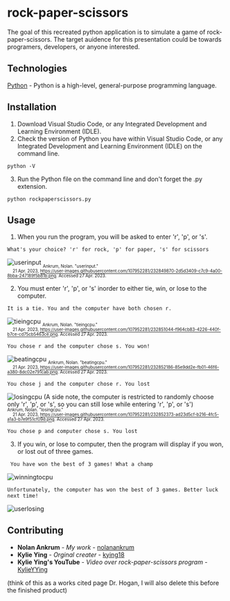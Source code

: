# rock-paper-scissors

The goal of this recreated python application is to simulate a game of rock-paper-scissors. The target auidence for this presentation could be towards programers, developers, or anyone interested.

## Technologies
[Python](https://www.python.org/) - Python is a high-level, general-purpose programming language.  

## Installation
1. Download Visual Studio Code, or any Integrated Development and Learning Environment (IDLE).
2. Check the version of Python you have within Visual Studio Code, or any Integrated Development and Learning Environment (IDLE) on the command line.
```
python -V
```
3. Run the Python file on the command line and don't forget the .py extension.
```
python rockpaperscissors.py
```
## Usage
1. When you run the program, you will be asked to enter 'r', 'p', or 's'.
```
What's your choice? 'r' for rock, 'p' for paper, 's' for scissors
```
![userinput](https://user-images.githubusercontent.com/107952281/232849870-2d5d3409-c7c9-4a00-8bba-247189f5b81b.png)
<sub><sub>Ankrum, Nolan. "userinput."</sub></sub><br/>
<sub><sub>&emsp; 21 Apr. 2023, https://user-images.githubusercontent.com/107952281/232849870-2d5d3409-c7c9-4a00-8bba-247189f5b81b.png. Accessed 27 Apr. 2023.</sub></sub>
   
2. You must enter 'r', 'p', or 's' inorder to either tie, win, or lose to the computer. 
```
It is a tie. You and the computer have both chosen r.
```
![tieingcpu](https://user-images.githubusercontent.com/107952281/232851044-f964cb83-4226-440f-b7ce-cd75cb5463ce.png)
<sub><sub>Ankrum, Nolan. "tieingcpu."</sub></sub><br/>
<sub><sub>&emsp; 21 Apr. 2023, https://user-images.githubusercontent.com/107952281/232851044-f964cb83-4226-440f-b7ce-cd75cb5463ce.png. Accessed 27 Apr. 2023.</sub></sub>
```
You chose r and the computer chose s. You won!
```
![beatingcpu](https://user-images.githubusercontent.com/107952281/232852186-85e9dd2e-fb01-46f6-a380-8dc02e791cab.png)
<sub><sub>Ankrum, Nolan. "beatingcpu."</sub></sub><br/>
<sub><sub>&emsp; 21 Apr. 2023, https://user-images.githubusercontent.com/107952281/232852186-85e9dd2e-fb01-46f6-a380-8dc02e791cab.png. Accessed 27 Apr. 2023.</sub></sub>
```
You chose j and the computer chose r. You lost
```
![losingcpu](https://user-images.githubusercontent.com/107952281/232852373-ad23d5cf-b216-4fc5-a1a3-b7e9f51cf09d.png)
(A side note, the computer is restricted to randomly choose only 'r', 'p', or 's', so you can still lose while entering 'r', 'p', or 's')<br>
<sub><sub>Ankrum, Nolan. "losingcpu."</sub></sub><br/>
<sub><sub>&emsp; 21 Apr. 2023, https://user-images.githubusercontent.com/107952281/232852373-ad23d5cf-b216-4fc5-a1a3-b7e9f51cf09d.png. Accessed 27 Apr. 2023.</sub></sub>
```
You chose p and computer chose s. You lost 
```

3. If you win, or lose to computer, then the program will display if you won, or lost out of three games.
```
 You have won the best of 3 games! What a champ 
```
![winningtocpu](https://user-images.githubusercontent.com/107952281/232849131-112e65c0-4432-4db0-9a50-811b2d8ecfd5.png)
```
Unfortunately, the computer has won the best of 3 games. Better luck next time!
```
![userlosing](https://user-images.githubusercontent.com/107952281/232852910-cae9b275-688f-4a7f-a3d1-bf50779866b4.png)

## Contributing
* **Nolan Ankrum** - *My work* - [nolanankrum](https://github.com/nolanankrum/)
* **Kylie Ying** - *Orginal creater* - [kying18](https://github.com/kying18/rock-paper-scissors/blob/master/main.py)
* **Kylie Ying's YouTube** - *Video over rock-paper-scissors program* - [KylieYYing](https://www.youtube.com/watch?v=CDw3oKV5arA)

(think of this as a works cited page Dr. Hogan, I will also delete this before the finished product)
